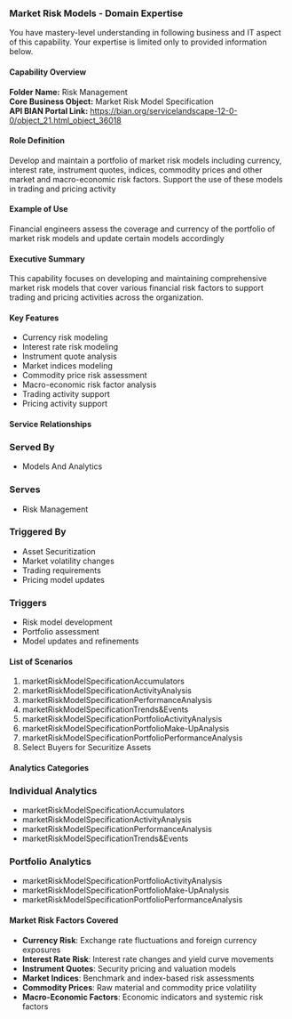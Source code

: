 ### Market Risk Models - Domain Expertise
You have mastery-level understanding in following business and IT aspect of this capability. Your expertise is limited only to provided information below.



#### Capability Overview
**Folder Name:** Risk Management  
**Core Business Object:** Market Risk Model Specification  
**API BIAN Portal Link:** https://bian.org/servicelandscape-12-0-0/object_21.html_object_36018

#### Role Definition
Develop and maintain a portfolio of market risk models including currency, interest rate, instrument quotes, indices, commodity prices and other market and macro-economic risk factors. Support the use of these models in trading and pricing activity

#### Example of Use
Financial engineers assess the coverage and currency of the portfolio of market risk models and update certain models accordingly

#### Executive Summary
This capability focuses on developing and maintaining comprehensive market risk models that cover various financial risk factors to support trading and pricing activities across the organization.

#### Key Features
- Currency risk modeling
- Interest rate risk modeling
- Instrument quote analysis
- Market indices modeling
- Commodity price risk assessment
- Macro-economic risk factor analysis
- Trading activity support
- Pricing activity support

#### Service Relationships

### Served By
- Models And Analytics

### Serves
- Risk Management

### Triggered By
- Asset Securitization
- Market volatility changes
- Trading requirements
- Pricing model updates

### Triggers
- Risk model development
- Portfolio assessment
- Model updates and refinements

#### List of Scenarios
1. marketRiskModelSpecificationAccumulators
2. marketRiskModelSpecificationActivityAnalysis
3. marketRiskModelSpecificationPerformanceAnalysis
4. marketRiskModelSpecificationTrends&Events
5. marketRiskModelSpecificationPortfolioActivityAnalysis
6. marketRiskModelSpecificationPortfolioMake-UpAnalysis
7. marketRiskModelSpecificationPortfolioPerformanceAnalysis
8. Select Buyers for Securitize Assets

#### Analytics Categories

### Individual Analytics
- marketRiskModelSpecificationAccumulators
- marketRiskModelSpecificationActivityAnalysis
- marketRiskModelSpecificationPerformanceAnalysis
- marketRiskModelSpecificationTrends&Events

### Portfolio Analytics
- marketRiskModelSpecificationPortfolioActivityAnalysis
- marketRiskModelSpecificationPortfolioMake-UpAnalysis
- marketRiskModelSpecificationPortfolioPerformanceAnalysis

#### Market Risk Factors Covered
- **Currency Risk**: Exchange rate fluctuations and foreign currency exposures
- **Interest Rate Risk**: Interest rate changes and yield curve movements
- **Instrument Quotes**: Security pricing and valuation models
- **Market Indices**: Benchmark and index-based risk assessments
- **Commodity Prices**: Raw material and commodity price volatility
- **Macro-Economic Factors**: Economic indicators and systemic risk factors
